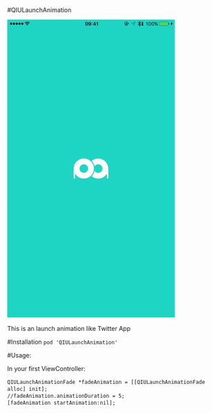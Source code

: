 #QIULaunchAnimation

![GitHub Logo](img.gif)

This is an launch animation like Twitter App

#Installation
`pod 'QIULaunchAnimation' `

#Usage:

In your first ViewController:

	QIULaunchAnimationFade *fadeAnimation = [[QIULaunchAnimationFade alloc] init];
	//fadeAnimation.animationDuration = 5;
	[fadeAnimation startAnimation:nil]; 
